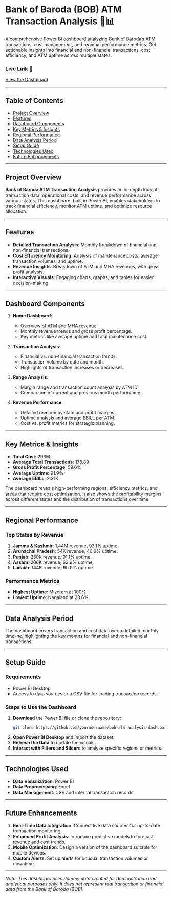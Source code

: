 # **Bank of Baroda (BOB) ATM Transaction Analysis** 🏦📊

A comprehensive Power BI dashboard analyzing Bank of Baroda’s ATM transactions, cost management, and regional performance metrics. Get actionable insights into financial and non-financial transactions, cost efficiency, and ATM uptime across multiple states.

### **Live Link** 🔗
[View the Dashboard](https://app.powerbi.com/reportEmbed?reportId=2b3d4abd-d885-4edd-a7b1-9217560a6188&autoAuth=true&ctid=5eafb13a-8bcd-462a-9e16-58810b6f2460)

---

## **Table of Contents**

- [Project Overview](#project-overview)
- [Features](#features)
- [Dashboard Components](#dashboard-components)
- [Key Metrics & Insights](#key-metrics--insights)
- [Regional Performance](#regional-performance)
- [Data Analysis Period](#data-analysis-period)
- [Setup Guide](#setup-guide)
- [Technologies Used](#technologies-used)
- [Future Enhancements](#future-enhancements)

---

## **Project Overview**

**Bank of Baroda ATM Transaction Analysis** provides an in-depth look at transaction data, operational costs, and revenue performance across various states. This dashboard, built in Power BI, enables stakeholders to track financial efficiency, monitor ATM uptime, and optimize resource allocation.

---

## **Features**

- **Detailed Transaction Analysis**: Monthly breakdown of financial and non-financial transactions.
- **Cost Efficiency Monitoring**: Analysis of maintenance costs, average transaction volumes, and uptime.
- **Revenue Insights**: Breakdown of ATM and MHA revenues, with gross profit analysis.
- **Interactive Visuals**: Engaging charts, graphs, and tables for easier decision-making.

---

## **Dashboard Components**

1. **Home Dashboard**:  
   - Overview of ATM and MHA revenue.
   - Monthly revenue trends and gross profit percentage.
   - Key metrics like average uptime and total maintenance cost.

2. **Transaction Analysis**:  
   - Financial vs. non-financial transaction trends.
   - Transaction volume by date and month.
   - Highlights of transaction increases or decreases.

3. **Range Analysis**:  
   - Margin range and transaction count analysis by ATM ID.
   - Comparison of current and previous month performance.

4. **Revenue Performance**:  
   - Detailed revenue by state and profit margins.
   - Uptime analysis and average EBILL per ATM.
   - Cost vs. profit metrics for strategic planning.

---

## **Key Metrics & Insights**

- **Total Cost**: 296M
- **Average Total Transactions**: 178.89
- **Gross Profit Percentage**: 59.6%
- **Average Uptime**: 91.9%
- **Average EBILL**: 2.21K

The dashboard reveals high-performing regions, efficiency metrics, and areas that require cost optimization. It also shows the profitability margins across different states and the distribution of transactions over time.

---

## **Regional Performance**

### **Top States by Revenue**
1. **Jammu & Kashmir**: 1.44M revenue, 93.1% uptime.
2. **Arunachal Pradesh**: 54K revenue, 40.9% uptime.
3. **Punjab**: 250K revenue, 91.1% uptime.
4. **Assam**: 206K revenue, 62.9% uptime.
5. **Ladakh**: 144K revenue, 90.9% uptime.

### **Performance Metrics**
- **Highest Uptime**: Mizoram at 100%.
- **Lowest Uptime**: Nagaland at 28.6%.

---

## **Data Analysis Period**

The dashboard covers transaction and cost data over a detailed monthly timeline, highlighting the key months for financial and non-financial transactions.

---

## **Setup Guide**

### **Requirements**
- Power BI Desktop
- Access to data sources or a CSV file for loading transaction records.

### **Steps to Use the Dashboard**

1. **Download** the Power BI file or clone the repository:
   ```bash
   git clone https://github.com/yourusername/bob-atm-analysis-dashboard.git
   ```
2. **Open Power BI Desktop** and import the dataset.
3. **Refresh the Data** to update the visuals.
4. **Interact with Filters and Slicers** to analyze specific regions or metrics.

---

## **Technologies Used**

- **Data Visualization**: Power BI
- **Data Preprocessing**: Excel
- **Data Management**: CSV and internal transaction records

---

## **Future Enhancements**

1. **Real-Time Data Integration**: Connect live data sources for up-to-date transaction monitoring.
2. **Enhanced Profit Analysis**: Introduce predictive models to forecast revenue and cost trends.
3. **Mobile Optimization**: Design a version of the dashboard suitable for mobile devices.
4. **Custom Alerts**: Set up alerts for unusual transaction volumes or downtime.

---

*Note: This dashboard uses dummy data created for demonstration and analytical purposes only. It does not represent real transaction or financial data from the Bank of Baroda (BOB).*